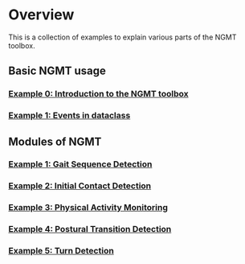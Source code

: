 # Overview

This is a collection of examples to explain various parts of the NGMT toolbox.

## Basic NGMT usage

### [Example 0: Introduction to the NGMT toolbox](00_tutorial_basics.md)
### [Example 1: Events in dataclass](04_tutorial_events_in_dataclass.md)

## Modules of NGMT

### [Example 1: Gait Sequence Detection](01_tutorial_gait_sequence_detection.md)
### [Example 2: Initial Contact Detection](02_tutorial_initial_contact_detection.md)
### [Example 3: Physical Activity Monitoring](03_tutorial_physical_activity_monitoring.md)
### [Example 4: Postural Transition Detection](modules_04_ptd.md)
### [Example 5: Turn Detection](modules_05_td.md)
